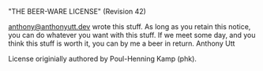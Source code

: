 "THE BEER-WARE LICENSE" (Revision 42)

<anthony@anthonyutt.dev> wrote this stuff. As long as you retain this notice,
you can do whatever you want with this stuff. If we meet some day, and you
think this stuff is worth it, you can by me a beer in return.     Anthony Utt

License originially authored by Poul-Henning Kamp (phk).
